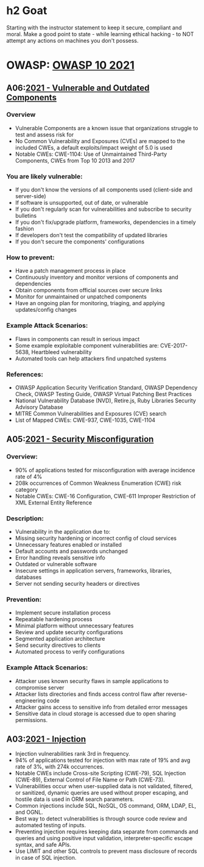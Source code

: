 # h2 Goat
Starting with the instructor statement to keep it secure, compliant and moral. Make a good point to state - while learning ethical hacking - to NOT attempt any actions on machines you don't possess.
# OWASP: [OWASP 10 2021](https://owasp.org/Top10/)

## A06:[2021 - Vulnerable and Outdated Components](https://owasp.org/Top10/A06_2021-Vulnerable_and_Outdated_Components/)
### Overview
* Vulnerable Components are a known issue that organizations struggle to test and assess risk for
* No Common Vulnerability and Exposures (CVEs) are mapped to the included CWEs, a default exploits/impact weight of 5.0 is used
* Notable CWEs: CWE-1104: Use of Unmaintained Third-Party Components, CWEs from Top 10 2013 and 2017

### You are likely vulnerable:
* If you don't know the versions of all components used (client-side and server-side)
* If software is unsupported, out of date, or vulnerable
* If you don't regularly scan for vulnerabilities and subscribe to security bulletins
* If you don't fix/upgrade platform, frameworks, dependencies in a timely fashion
* If developers don't test the compatibility of updated libraries
* If you don't secure the components' configurations

### How to prevent:
* Have a patch management process in place
* Continuously inventory and monitor versions of components and dependencies
* Obtain components from official sources over secure links
* Monitor for unmaintained or unpatched components
* Have an ongoing plan for monitoring, triaging, and applying updates/config changes

### Example Attack Scenarios:
* Flaws in components can result in serious impact
* Some example exploitable component vulnerabilities are: CVE-2017-5638, Heartbleed vulnerability
* Automated tools can help attackers find unpatched systems

### References:
* OWASP Application Security Verification Standard, OWASP Dependency Check, OWASP Testing Guide, OWASP Virtual Patching Best Practices
* National Vulnerability Database (NVD), Retire.js, Ruby Libraries Security Advisory Database
* MITRE Common Vulnerabilities and Exposures (CVE) search
* List of Mapped CWEs: CWE-937, CWE-1035, CWE-1104


## A05:[2021 - Security Misconfiguration](https://owasp.org/Top10/A05_2021-Security_Misconfiguration/)

### Overview:

* 90% of applications tested for misconfiguration with average incidence rate of 4%
* 208k occurrences of Common Weakness Enumeration (CWE) risk category
* Notable CWEs: CWE-16 Configuration, CWE-611 Improper Restriction of XML External Entity Reference

### Description:

* Vulnerability in the application due to:
* Missing security hardening or incorrect config of cloud services
* Unnecessary features enabled or installed
* Default accounts and passwords unchanged
* Error handling reveals sensitive info
* Outdated or vulnerable software
* Insecure settings in application servers, frameworks, libraries, databases
* Server not sending security headers or directives

### Prevention:

* Implement secure installation process
* Repeatable hardening process
* Minimal platform without unnecessary features
* Review and update security configurations
* Segmented application architecture
* Send security directives to clients
* Automated process to verify configurations

### Example Attack Scenarios:

* Attacker uses known security flaws in sample applications to compromise server
* Attacker lists directories and finds access control flaw after reverse-engineering code
* Attacker gains access to sensitive info from detailed error messages
* Sensitive data in cloud storage is accessed due to open sharing permissions.

## A03:[2021 - Injection](https://owasp.org/Top10/A03_2021-Injection/)
* Injection vulnerabilities rank 3rd in frequency.
* 94% of applications tested for injection with max rate of 19% and avg rate of 3%, with 274k occurrences.
* Notable CWEs include Cross-site Scripting (CWE-79), SQL Injection (CWE-89), External Control of File Name or Path (CWE-73).
* Vulnerabilities occur when user-supplied data is not validated, filtered, or sanitized, dynamic queries are used without proper escaping, and hostile data is used in ORM search parameters.
* Common injections include SQL, NoSQL, OS command, ORM, LDAP, EL, and OGNL.
* Best way to detect vulnerabilities is through source code review and automated testing of inputs.
* Preventing injection requires keeping data separate from commands and queries and using positive input validation, interpreter-specific escape syntax, and safe APIs.
* Use LIMIT and other SQL controls to prevent mass disclosure of records in case of SQL injection.
